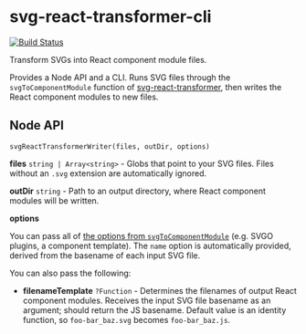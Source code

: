 # svg-react-transformer-cli

[![Build Status](https://travis-ci.org/mapbox/svg-react-transformer-cli.svg?branch=master)](https://travis-ci.org/mapbox/svg-react-transformer-cli)

Transform SVGs into React component module files.

Provides a Node API and a CLI.
Runs SVG files through the `svgToComponentModule` function of [svg-react-transformer](https://github.com/mapbox/svg-react-transformer), then writes the React component modules to new files.

## Node API

`svgReactTransformerWriter(files, outDir, options)`

**files** `string | Array<string>` - Globs that point to your SVG files.
Files without an `.svg` extension are automatically ignored.

**outDir** `string` - Path to an output directory, where React component modules will be written.

**options**

You can pass all of [the options from `svgToComponentModule`](https://github.com/mapbox/svg-react-transformer#svgtocomponentmodule) (e.g. SVGO plugins, a component template).
The `name` option is automatically provided, derived from the basename of each input SVG file.

You can also pass the following:

- **filenameTemplate** `?Function` - Determines the filenames of output React component modules.
  Receives the input SVG file basename as an argument; should return the JS basename.
  Default value is an identity function, so `foo-bar_baz.svg` becomes `foo-bar_baz.js`.
